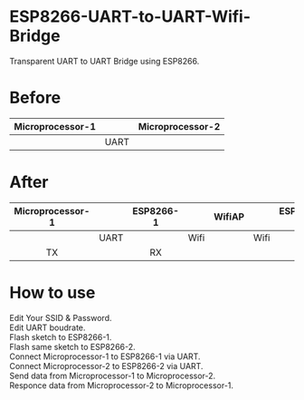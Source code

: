 # ESP8266-UART-to-UART-Wifi-Bridge

Transparent UART to UART Bridge using ESP8266.   

# Before   

|Microprocessor-1||Microprocessor-2|
|:-:|:-:|:-:|
||UART||

# After   

|Microprocessor-1||ESP8266-1||WifiAP||ESP8266-2||Microprocessor-2|
|:-:|:-:|:-:|:-:|:-:|:-:|:-:|:-:|:-:|
||UART||Wifi||Wifi||UART||
|TX||RX||||RX||TX|

# How to use   
Edit Your SSID & Password.   
Edit UART boudrate.   
Flash sketch to ESP8266-1.   
Flash same sketch to ESP8266-2.   
Connect Microprocessor-1 to ESP8266-1 via UART.   
Connect Microprocessor-2 to ESP8266-2 via UART.   
Send data from Microprocessor-1 to Microprocessor-2.   
Responce data from Microprocessor-2 to Microprocessor-1.   
